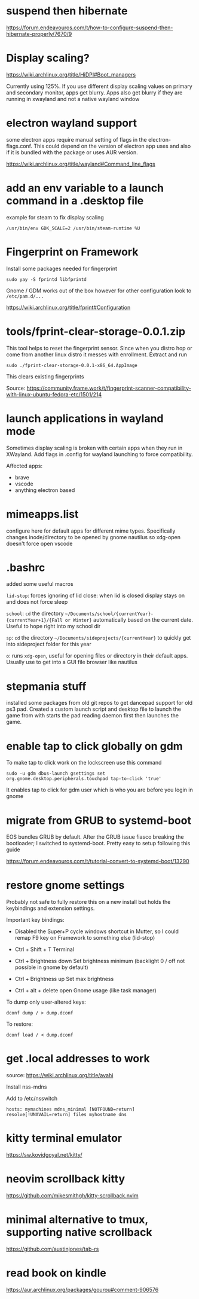 # suspend then hibernate

https://forum.endeavouros.com/t/how-to-configure-suspend-then-hibernate-properly/7670/9

# Display scaling?

https://wiki.archlinux.org/title/HiDPI#Boot_managers

Currently using 125%. If you use different display scaling values on primary and secondary monitor, apps get blurry. Apps also get blurry if they are running in xwayland and not a native wayland window

# electron wayland support

some electron apps require manual setting of flags in the electron-flags.conf. This could depend on the version of electron app uses and also if it is bundled with the package or uses AUR version.

https://wiki.archlinux.org/title/wayland#Command_line_flags

# add an env variable to a launch command in a .desktop file

example for steam to fix display scaling

`/usr/bin/env GDK_SCALE=2 /usr/bin/steam-runtime %U`

# Fingerprint on Framework

Install some packages needed for fingerprint

`sudo yay -S fprintd libfprintd`

Gnome / GDM works out of the box however for other configuration look to `/etc/pam.d/...`

https://wiki.archlinux.org/title/fprint#Configuration

# tools/fprint-clear-storage-0.0.1.zip

This tool helps to reset the fingerprint sensor. Since when you distro hop or come from another linux distro it messes with enrollment. Extract and run

`sudo ./fprint-clear-storage-0.0.1-x86_64.AppImage`

This clears existing fingerprints

Source: https://community.frame.work/t/fingerprint-scanner-compatibility-with-linux-ubuntu-fedora-etc/1501/214

# launch applications in wayland mode

Sometimes display scaling is broken with certain apps when they run in XWayland. Add flags in .config for wayland launching to force compatibility.

Affected apps:

- brave
- vscode
- anything electron based

# mimeapps.list

configure here for default apps for different mime types. Specifically changes inode/directory to be opened by gnome nautilus so xdg-open doesn't force open vscode

# .bashrc

added some useful macros

`lid-stop`: forces ignoring of lid close: when lid is closed display stays on and does not force sleep

`school`: `cd` the directory `~/Documents/school/{currentYear}-{currentYear+1}/{Fall or Winter}` automatically based on the current date. Useful to hope right into my school dir

`sp`: `cd` the directory `~/Documents/sideprojects/{currentYear}` to quickly get into sideproject folder for this year

`o`: runs `xdg-open`, useful for opening files or directory in their default apps. Usually use to get into a GUI file browser like nautilus

# stepmania stuff

installed some packages from old git repos to get dancepad support for old ps3 pad. Created a custom launch script and desktop file to launch the game from with starts the pad reading daemon first then launches the game.

# enable tap to click globally on gdm

To make tap to click work on the lockscreen use this command

`sudo -u gdm dbus-launch gsettings set org.gnome.desktop.peripherals.touchpad tap-to-click 'true'`

It enables tap to click for gdm user which is who you are before you login in gnome

# migrate from GRUB to systemd-boot

EOS bundles GRUB by default. After the GRUB issue fiasco breaking the bootloader; I switched to systemd-boot. Pretty easy to setup following this guide

https://forum.endeavouros.com/t/tutorial-convert-to-systemd-boot/13290

# restore gnome settings

Probably not safe to fully restore this on a new install but holds the keybindings and extension settings.


Important key bindings:

- Disabled the Super+P cycle windows shortcut in Mutter, so I could remap F9 key on Framework to something else (lid-stop)

- Ctrl + Shift + T Terminal

- Ctrl + Brightness down Set brightness minimum (backlight 0 / off not possible in gnome by default)

- Ctrl + Brightness up Set max brightness

- Ctrl + alt + delete open Gnome usage (like task manager)

To dump only user-altered keys:

  `dconf dump / > dump.dconf`

To restore:

  `dconf load / < dump.dconf`

# get .local addresses to work

source: https://wiki.archlinux.org/title/avahi

Install nss-mdns

Add to /etc/nsswitch

`hosts: mymachines mdns_minimal [NOTFOUND=return] resolve[!UNAVAIL=return] files myhostname dns`

# kitty terminal emulator

https://sw.kovidgoyal.net/kitty/

# neovim scrollback kitty

https://github.com/mikesmithgh/kitty-scrollback.nvim


# minimal alternative to tmux, supporting native scrollback

https://github.com/austinjones/tab-rs


# read book on kindle

https://aur.archlinux.org/packages/gourou#comment-906576

